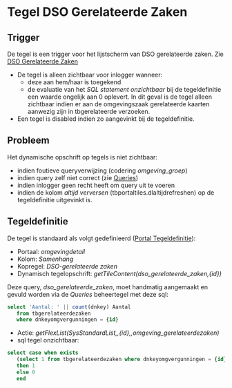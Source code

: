 # Tegel DSO Gerelateerde Zaken

## Trigger

De tegel is een trigger voor het lijstscherm van DSO gerelateerde zaken. Zie [DSO Gerelateerde Zaken](../programmablokken/dso_gerelateerde_zaken.md)

- De tegel is alleen zichtbaar voor inlogger wanneer:
  - deze aan hem/haar is toegekend
  - de evaluatie van het _SQL statement onzichtbaar_ bij de tegeldefinitie een waarde ongelijk aan 0 oplevert. In dit geval is de tegel alleen zichtbaar indien er aan de omgevingszaak gerelateerde kaarten aanwezig zijn in tbgerelateerde verzoeken.
- Een tegel is disabled indien zo aangevinkt bij de tegeldefinitie.

## Probleem

Het dynamische opschrift op tegels is niet zichtbaar:

- indien foutieve queryverwijzing (codering _omgeving_groep_)
- indien query zelf niet correct (zie [Queries](../../../instellen_inrichten/queries.md))
- indien inlogger geen recht heeft om query uit te voeren
- indien de kolom _altijd verversen_ (tbportaltiles.dlaltijdrefreshen) op de tegeldefinitie uitgevinkt is.

## Tegeldefinitie

De tegel is standaard als volgt gedefinieerd ([Portal Tegeldefinitie](../../../instellen_inrichten/portaldefinitie/portal_tegel.md)):

- Portaal: _omgevingdetail_
- Kolom: _Samenhang_
- Kopregel: _DSO-gerelateerde zaken_
- Dynamisch tegelopschrift: _getTileContent(dso_gerelateerde_zaken,{id})_

Deze query, _dso_gerelateerde_zaken_, moet handmatig aangemaakt en gevuld worden via de _Queries_ beheertegel met deze sql:

```sql
select 'Aantal: ' || count(dnkey) Aantal
   from tbgerelateerdezaken
   where dnkeyomgvergunningen = {id}
```

- Actie: _getFlexList(SysStandardList,,{id},,omgeving_gerelateerdezaken)_
- sql tegel onzichtbaar:

```sql
select case when exists
   (select 1 from tbgerelateerdezaken where dnkeyomgvergunningen = {id})
   then 1
   else 0
   end
```
